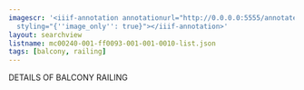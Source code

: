 ```yaml
---
imagescr: '<iiif-annotation annotationurl="http://0.0.0.0:5555/annotate/annotations/mc00240-001-ff0093-001-001-0010-2.json"
  styling="{''image_only'': true}"></iiif-annotation>'
layout: searchview
listname: mc00240-001-ff0093-001-001-0010-list.json
tags: [balcony, railing]
---
```

DETAILS OF BALCONY RAILING